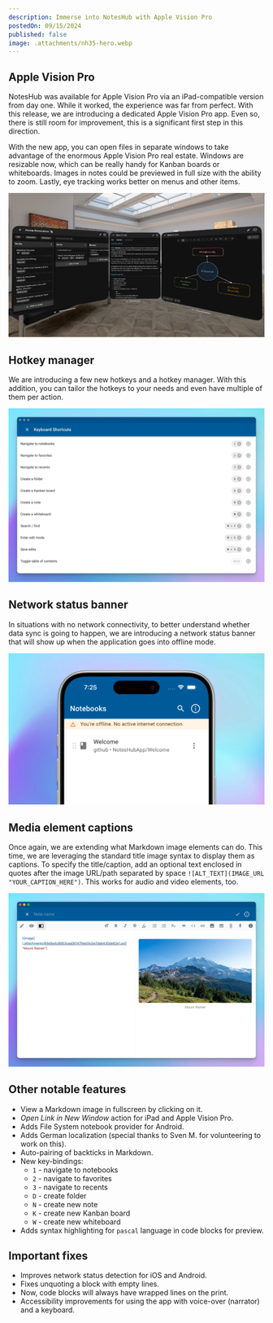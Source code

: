```yaml
---
description: Immerse into NotesHub with Apple Vision Pro
postedOn: 09/15/2024
published: false
image: .attachments/nh35-hero.webp
---
```


## Apple Vision Pro
NotesHub was available for Apple Vision Pro via an iPad-compatible version from day one. While it worked, the experience was far from perfect. With this release, we are introducing a dedicated Apple Vision Pro app. Even so, there is still room for improvement, this is a significant first step in this direction.

With the new app, you can open files in separate windows to take advantage of the enormous Apple Vision Pro real estate. Windows are resizable now, which can be really handy for Kanban boards or whiteboards. Images in notes could be previewed in full size with the ability to zoom. Lastly, eye tracking works better on menus and other items.

![Vision Pro](.attachments/nh35-visionpro.webp "Multiple windows in Apple Vision Pro")

## Hotkey manager
We are introducing a few new hotkeys and a hotkey manager. With this addition, you can tailor the hotkeys to your needs and even have multiple of them per action.

![Hotkey manager](.attachments/nh35-shortcuts.webp "Hotkey manager")

## Network status banner
In situations with no network connectivity, to better understand whether data sync is going to happen, we are introducing a network status banner that will show up when the application goes into offline mode.

![Network status](.attachments/nh35-network-status.webp "Network status banner")

## Media element captions
Once again, we are extending what Markdown image elements can do. This time, we are leveraging the standard title image syntax to display them as captions. To specify the title/caption, add an optional text enclosed in quotes after the image URL/path separated by space `![ALT_TEXT](IMAGE_URL "YOUR_CAPTION_HERE")`. This works for audio and video elements, too.

![Media element captions](.attachments/nh35-captions.webp "Image caption")

## Other notable features
- View a Markdown image in fullscreen by clicking on it.
- _Open Link in New Window_ action for iPad and Apple Vision Pro.
- Adds File System notebook provider for Android.
- Adds German localization (special thanks to Sven M. for volunteering to work on this).
- Auto-pairing of backticks in Markdown.
- New key-bindings:
  - `1` - navigate to notebooks
  - `2` - navigate to favorites
  - `3` - navigate to recents
  - `D` - create folder
  - `N` - create new note
  - `K` - create new Kanban board
  - `W` - create new whiteboard
- Adds syntax highlighting for `pascal` language in code blocks for preview.

## Important fixes
- Improves network status detection for iOS and Android.
- Fixes unquoting a block with empty lines.
- Now, code blocks will always have wrapped lines on the print.
- Accessibility improvements for using the app with voice-over (narrator) and a keyboard.
